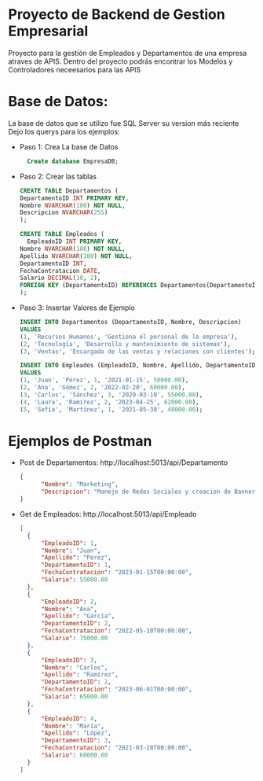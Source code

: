 # Proyecto de Backend de Gestion Empresarial
Proyecto para la gestión de Empleados y Departamentos de una empresa atraves de APIS.  Dentro del proyecto podrás encontrar los Modelos y Controladores neceesarios para las APIS

# Base de Datos: 
La base de datos que se utilizo fue SQL Server su version más reciente
Dejo los querys para los ejemplos:
- Paso 1: Crea La base de Datos
    ```SQL
      Create database EmpresaDB;
    ```
- Paso 2: Crear las tablas
    ```SQL
  CREATE TABLE Departamentos (
    DepartamentoID INT PRIMARY KEY,
    Nombre NVARCHAR(100) NOT NULL,
    Descripcion NVARCHAR(255)
  );

    CREATE TABLE Empleados (
      EmpleadoID INT PRIMARY KEY,
    Nombre NVARCHAR(100) NOT NULL,
    Apellido NVARCHAR(100) NOT NULL,
    DepartamentoID INT,
    FechaContratacion DATE,
    Salario DECIMAL(10, 2),
    FOREIGN KEY (DepartamentoID) REFERENCES Departamentos(DepartamentoID)
  );
    ```
- Paso 3: Insertar Valores de Ejemplo
    ```SQL
    INSERT INTO Departamentos (DepartamentoID, Nombre, Descripcion)
  VALUES 
  (1, 'Recursos Humanos', 'Gestiona el personal de la empresa'),
  (2, 'Tecnología', 'Desarrollo y mantenimiento de sistemas'),
  (3, 'Ventas', 'Encargado de las ventas y relaciones con clientes');
    
  INSERT INTO Empleados (EmpleadoID, Nombre, Apellido, DepartamentoID, FechaContratacion, Salario)
  VALUES 
  (1, 'Juan', 'Pérez', 1, '2021-01-15', 50000.00),
  (2, 'Ana', 'Gómez', 2, '2022-02-20', 60000.00),
  (3, 'Carlos', 'Sánchez', 3, '2020-03-10', 55000.00),
  (4, 'Laura', 'Ramírez', 2, '2023-04-25', 62000.00),
  (5, 'Sofía', 'Martínez', 1, '2021-05-30', 48000.00);
    ```
# Ejemplos de Postman
- Post de Departamentos: http://localhost:5013/api/Departamento
  ```json
  {
        "Nombre": "Marketing",
        "Descripcion": "Manejo de Redes Sociales y creacion de Banners y anuncios para atraer gente"
  }
- Get de Empleados: http://localhost:5013/api/Empleado
  ```json
  [
    {
        "EmpleadoID": 1,
        "Nombre": "Juan",
        "Apellido": "Pérez",
        "DepartamentoID": 1,
        "FechaContratacion": "2023-01-15T00:00:00",
        "Salario": 55000.00
    },
    {
        "EmpleadoID": 2,
        "Nombre": "Ana",
        "Apellido": "García",
        "DepartamentoID": 2,
        "FechaContratacion": "2022-05-10T00:00:00",
        "Salario": 75000.00
    },
    {
        "EmpleadoID": 3,
        "Nombre": "Carlos",
        "Apellido": "Ramírez",
        "DepartamentoID": 2,
        "FechaContratacion": "2023-06-01T00:00:00",
        "Salario": 65000.00
    },
    {
        "EmpleadoID": 4,
        "Nombre": "María",
        "Apellido": "López",
        "DepartamentoID": 3,
        "FechaContratacion": "2021-03-20T00:00:00",
        "Salario": 60000.00
    }
  ]
  
